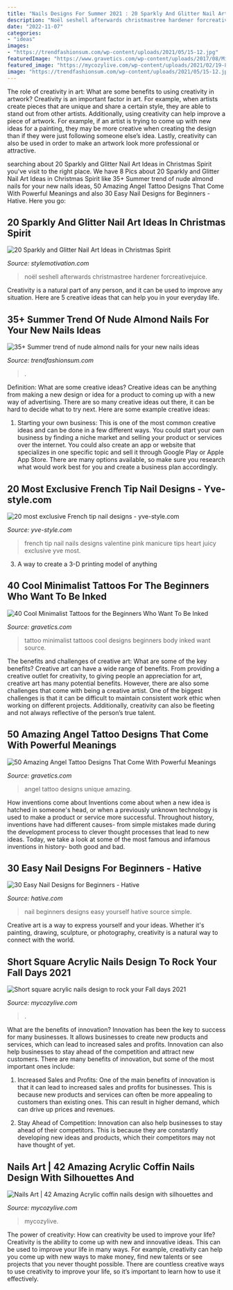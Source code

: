 ```yaml
---
title: "Nails Designs For Summer 2021 : 20 Sparkly And Glitter Nail Art Ideas In Christmas Spirit"
description: "Noël seshell afterwards christmastree hardener forcreativejuice"
date: "2022-11-07"
categories:
- "ideas"
images:
- "https://trendfashionsum.com/wp-content/uploads/2021/05/15-12.jpg"
featuredImage: "https://www.gravetics.com/wp-content/uploads/2017/08/Minimalist-Tattoo.jpg"
featured_image: "https://mycozylive.com/wp-content/uploads/2021/02/19-8.jpg"
image: "https://trendfashionsum.com/wp-content/uploads/2021/05/15-12.jpg"
---
```



The role of creativity in art: What are some benefits to using creativity in artwork?
Creativity is an important factor in art. For example, when artists create pieces that are unique and share a certain style, they are able to stand out from other artists. Additionally, using creativity can help improve a piece of artwork. For example, if an artist is trying to come up with new ideas for a painting, they may be more creative when creating the design than if they were just following someone else’s idea. Lastly, creativity can also be used in order to make an artwork look more professional or attractive.

	

		
searching about 20 Sparkly and Glitter Nail Art Ideas in Christmas Spirit you've visit to the right place. We have 8 Pics about 20 Sparkly and Glitter Nail Art Ideas in Christmas Spirit like 35+ Summer trend of nude almond nails for your new nails ideas, 50 Amazing Angel Tattoo Designs That Come With Powerful Meanings and also 30 Easy Nail Designs for Beginners - Hative. Here you go:
		
    
## 20 Sparkly And Glitter Nail Art Ideas In Christmas Spirit

<img loading=lazy src="https://www.stylemotivation.com/wp-content/uploads/2013/12/20-Sparkly-and-Glitter-Nail-Art-Ideas-in-Christmas-Spirit-8-1100x1536.jpg" onerror="this.onerror=null;this.src='https://tse3.mm.bing.net/th?id=OIP.ArIV1RB0iUVyusP_gQ7h2wHaKV&amp;pid=15.1';" alt="20 Sparkly and Glitter Nail Art Ideas in Christmas Spirit">

_Source: stylemotivation.com_

>noël seshell afterwards christmastree hardener forcreativejuice. 

	

Creativity is a natural part of any person, and it can be used to improve any situation. Here are 5 creative ideas that can help you in your everyday life.

    
## 35+ Summer Trend Of Nude Almond Nails For Your New Nails Ideas

<img loading=lazy src="https://trendfashionsum.com/wp-content/uploads/2021/05/15-12.jpg" onerror="this.onerror=null;this.src='https://tse4.mm.bing.net/th?id=OIP.ManiadNX2C_UE1r_RzMQMQHaLH&amp;pid=15.1';" alt="35+ Summer trend of nude almond nails for your new nails ideas">

_Source: trendfashionsum.com_

>. 

	

Definition: What are some creative ideas?
Creative ideas can be anything from making a new design or idea for a product to coming up with a new way of advertising. There are so many creative ideas out there, it can be hard to decide what to try next. Here are some example creative ideas:
1. Starting your own business: This is one of the most common creative ideas and can be done in a few different ways. You could start your own business by finding a niche market and selling your product or services over the internet. You could also create an app or website that specializes in one specific topic and sell it through Google Play or Apple App Store. There are many options available, so make sure you research what would work best for you and create a business plan accordingly.


    
## 20 Most Exclusive French Tip Nail Designs - Yve-style.com

<img loading=lazy src="http://yve-style.com/wp-content/uploads/2014/11/french-tip-nail-art.jpg" onerror="this.onerror=null;this.src='https://tse3.mm.bing.net/th?id=OIP.r6NbnKo34CejhB8uwA6CRgHaJ3&amp;pid=15.1';" alt="20 most exclusive French tip nail designs - yve-style.com">

_Source: yve-style.com_

>french tip nail nails designs valentine pink manicure tips heart juicy exclusive yve most. 

	

3. A way to create a 3-D printing model of anything 

    
## 40 Cool Minimalist Tattoos For The Beginners Who Want To Be Inked

<img loading=lazy src="https://www.gravetics.com/wp-content/uploads/2017/08/Minimalist-Tattoo.jpg" onerror="this.onerror=null;this.src='https://tse4.mm.bing.net/th?id=OIP.ooXR6m2tLEnqIgHtwRDVbgHaHa&amp;pid=15.1';" alt="40 Cool Minimalist Tattoos for the Beginners Who Want To Be Inked">

_Source: gravetics.com_

>tattoo minimalist tattoos cool designs beginners body inked want source. 

	

The benefits and challenges of creative art: What are some of the key benefits?
Creative art can have a wide range of benefits. From providing a creative outlet for creativity, to giving people an appreciation for art, creative art has many potential benefits. However, there are also some challenges that come with being a creative artist. One of the biggest challenges is that it can be difficult to maintain consistent work ethic when working on different projects. Additionally, creativity can also be fleeting and not always reflective of the person’s true talent.

    
## 50 Amazing Angel Tattoo Designs That Come With Powerful Meanings

<img loading=lazy src="https://www.gravetics.com/wp-content/uploads/2017/07/Unique-Black-Little-Angel-With-Dat-Of-Birth.jpg" onerror="this.onerror=null;this.src='https://tse4.mm.bing.net/th?id=OIP.AIrLCJ9X_em9KahM3vfhTwHaJ4&amp;pid=15.1';" alt="50 Amazing Angel Tattoo Designs That Come With Powerful Meanings">

_Source: gravetics.com_

>angel tattoo designs unique amazing. 

	

How inventions come about
Inventions come about when a new idea is hatched in someone's head, or when a previously unknown technology is used to make a product or service more successful. Throughout history, inventions have had different causes- from simple mistakes made during the development process to clever thought processes that lead to new ideas. Today, we take a look at some of the most famous and infamous inventions in history- both good and bad.

    
## 30 Easy Nail Designs For Beginners - Hative

<img loading=lazy src="https://hative.com/wp-content/uploads/2014/11/easy-nail-designs/27-easy-nail-designs-for-beginners.jpg" onerror="this.onerror=null;this.src='https://tse1.mm.bing.net/th?id=OIP.6bCxR0tzGvIhlcLXFK9oFQHaLG&amp;pid=15.1';" alt="30 Easy Nail Designs for Beginners - Hative">

_Source: hative.com_

>nail beginners designs easy yourself hative source simple. 

	

Creative art is a way to express yourself and your ideas. Whether it's painting, drawing, sculpture, or photography, creativity is a natural way to connect with the world.

    
## Short Square Acrylic Nails Design To Rock Your Fall Days 2021

<img loading=lazy src="https://mycozylive.com/wp-content/uploads/2021/08/40-2.jpg" onerror="this.onerror=null;this.src='https://tse1.mm.bing.net/th?id=OIP.niti4IUql0UNbvSwOwDUiwHaNK&amp;pid=15.1';" alt="Short square acrylic nails design to rock your Fall days 2021">

_Source: mycozylive.com_

>. 

	

What are the benefits of innovation?
Innovation has been the key to success for many businesses. It allows businesses to create new products and services, which can lead to increased sales and profits. Innovation can also help businesses to stay ahead of the competition and attract new customers.
There are many benefits of innovation, but some of the most important ones include:

1) Increased Sales and Profits: One of the main benefits of innovation is that it can lead to increased sales and profits for businesses. This is because new products and services can often be more appealing to customers than existing ones. This can result in higher demand, which can drive up prices and revenues.

2) Stay Ahead of Competition: Innovation can also help businesses to stay ahead of their competitors. This is because they are constantly developing new ideas and products, which their competitors may not have thought of yet.

    
## Nails Art | 42 Amazing Acrylic Coffin Nails Design With Silhouettes And

<img loading=lazy src="https://mycozylive.com/wp-content/uploads/2021/02/19-8.jpg" onerror="this.onerror=null;this.src='https://tse1.mm.bing.net/th?id=OIP.SvsVxS_gzaJjXRrHQVNHZAHaKN&amp;pid=15.1';" alt="Nails Art | 42 Amazing Acrylic coffin nails design with silhouettes and">

_Source: mycozylive.com_

>mycozylive. 

	

The power of creativity: How can creativity be used to improve your life?
Creativity is the ability to come up with new and innovative ideas. This can be used to improve your life in many ways. For example, creativity can help you come up with new ways to make money, find new talents or see projects that you never thought possible. There are countless creative ways to use creativity to improve your life, so it’s important to learn how to use it effectively.

